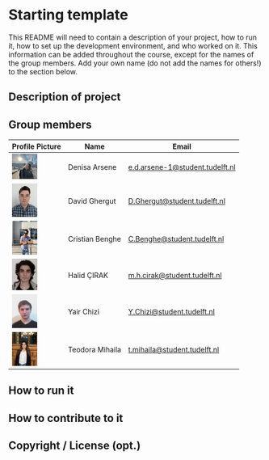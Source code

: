 # Starting template

This README will need to contain a description of your project, how to run it, how to set up the development environment, and who worked on it.
This information can be added throughout the course, except for the names of the group members.
Add your own name (do not add the names for others!) to the section below.

## Description of project

## Group members

| Profile Picture | Name | Email |
|---|---|---|
| <img src="Images/Denisa.jpg" alt="Denisa's profile picture" width="50"> | Denisa Arsene | e.d.arsene-1@student.tudelft.nl |
| <img src="Images/David.jpg" alt="David's profile picture" width="50"> | David Ghergut | D.Ghergut@student.tudelft.nl |
| <img src="Images/Cristian.jpg" alt="Cristi's profile picture" width="50"> | Cristian Benghe | C.Benghe@student.tudelft.nl |
| <img src="Images/Halo.jpg" alt="Halo's profile picture" width="50"> | Halid ÇIRAK | m.h.cirak@student.tudelft.nl |
|<img src="Images/Yair.jpg" alt="Yair's profile picture" width="50">| Yair Chizi| Y.Chizi@student.tudelft.nl |
|<img src="Images/Teodora.jpg" alt="Teodora's profile picture" width="50">| Teodora Mihaila| t.mihaila@student.tudelft.nl |



<!-- Instructions (remove once assignment has been completed -->
<!-- - Add (only!) your own name to the table above (use Markdown formatting) -->
<!-- - Mention your *student* email address -->
<!-- - Preferably add a recognizable photo, otherwise add your GitLab photo -->
<!-- - (please make sure the photos have the same size) --> 

## How to run it

## How to contribute to it

## Copyright / License (opt.)
